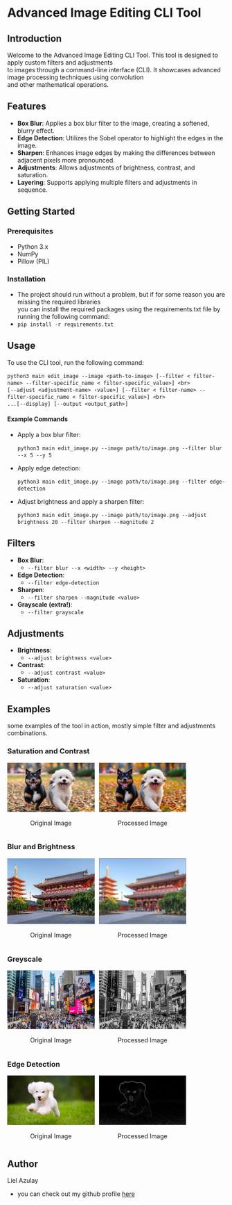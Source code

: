 # Advanced Image Editing CLI Tool

## Introduction

Welcome to the Advanced Image Editing CLI Tool. This tool is designed to apply custom filters and adjustments<br>
to images through a command-line interface (CLI). It showcases advanced image processing techniques using convolution<br>
and other mathematical operations.

## Features

- **Box Blur**: Applies a box blur filter to the image, creating a softened, blurry effect.
- **Edge Detection**: Utilizes the Sobel operator to highlight the edges in the image.
- **Sharpen**: Enhances image edges by making the differences between adjacent pixels more pronounced.
- **Adjustments**: Allows adjustments of brightness, contrast, and saturation.
- **Layering**: Supports applying multiple filters and adjustments in sequence.

## Getting Started

### Prerequisites

- Python 3.x
- NumPy
- Pillow (PIL)
### Installation
- The project should run without a problem, but if for some reason you are missing the required libraries <br>
you can install the required packages using the requirements.txt file by running the following command:
- `pip install -r requirements.txt`

## Usage

To use the CLI tool, run the following command:

```
python3 main edit_image --image <path-to-image> [--filter < filter-name> --filter-specific_name < filter-specific_value>] <br>
[--adjust <adjustment-name> ‹value>] [--filter < filter-name> --filter-specific_name < filter-specific_value>] <br>
...[--display] [--output <output_path>]
```

#### Example Commands

- Apply a box blur filter:
  ```
  python3 main edit_image.py --image path/to/image.png --filter blur --x 5 --y 5
  ```

- Apply edge detection:
  ```
  python3 main edit_image.py --image path/to/image.png --filter edge-detection
  ```

- Adjust brightness and apply a sharpen filter:
  ```
  python3 main edit_image.py --image path/to/image.png --adjust brightness 20 --filter sharpen --magnitude 2
  ```

## Filters

- **Box Blur**:
  - `--filter blur --x <width> --y <height>`
- **Edge Detection**:
  - `--filter edge-detection`
- **Sharpen**:
  - `--filter sharpen --magnitude <value>`
- **Grayscale (extra!)**:
  - `--filter grayscale`

## Adjustments

- **Brightness**:
  - `--adjust brightness <value>`
- **Contrast**:
  - `--adjust contrast <value>`
- **Saturation**:
  - `--adjust saturation <value>`

## Examples
some examples of the tool in action, mostly simple filter and adjustments combinations.

### Saturation and Contrast

<div style="display: flex; flex-direction: row; gap: 2%;">
  <div style="text-align: center; width: 40%;">
    <img src="example_images/dogs_original.jpg" alt="original" style="width: 100%;">
    <p>Original Image</p>
  </div>
  <div style="text-align: center; width: 40%;">
    <img src="example_images/dogs_processed.jpg" alt="processed" style="width: 100%;">
    <p>Processed Image</p>
  </div>
</div>

### Blur and Brightness
<div style="display: flex; flex-direction: row; gap: 2%;">
  <div style="text-align: center; width: 40%;">
    <img src="example_images/tokyo_original.jpg" alt="original" style="width: 100%;">
    <p>Original Image</p>
  </div>
  <div style="text-align: center; width: 40%;">
    <img src="example_images/tokyo_processed.jpg" alt="processed" style="width: 100%;">
    <p>Processed Image</p>
  </div>
</div>

### Greyscale
<div style="display: flex; flex-direction: row; gap: 2%;">
  <div style="text-align: center; width: 40%;">
    <img src="example_images/times_square_original.jpg" alt="original" style="width: 100%;">
    <p>Original Image</p>
  </div>
  <div style="text-align: center; width: 40%;">
    <img src="example_images/times_square_processed.jpg" alt="processed" style="width: 100%;">
    <p>Processed Image</p>
  </div>
</div>

### Edge Detection
<div style="display: flex; flex-direction: row; gap: 2%;">
  <div style="text-align: center; width: 40%;">
    <img src="example_images/one_dog_original.jpg" alt="original" style="width: 100%;">
    <p>Original Image</p>
  </div>
  <div style="text-align: center; width: 40%;">
    <img src="example_images/one_dog_processed.jpg" alt="processed" style="width: 100%;">
    <p>Processed Image</p>
  </div>
</div>

## Author
Liel Azulay
- you can check out my github profile [here](https://github.com/liel20946)
